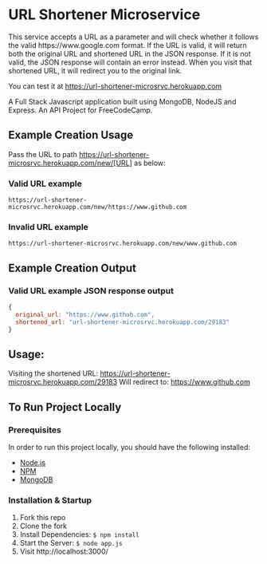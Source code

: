 # URL Shortener Microservice

This service accepts a URL as a parameter and will check whether it follows the valid https://<i></i>www<i></i>.<i></i>google.com format. If the URL is valid, it will return both the original URL and shortened URL in the JSON response. If it is not valid, the JSON response will contain an error instead. When you visit that shortened URL, it will redirect you to the original link.

You can test it at https://url-shortener-microsrvc.herokuapp.com

A Full Stack Javascript application built using MongoDB, NodeJS and Express. An API Project for FreeCodeCamp.

## Example Creation Usage

Pass the URL to path https://url-shortener-microsrvc.herokuapp.com/new/[URL] as below:

### Valid URL example
```
https://url-shortener-microsrvc.herokuapp.com/new/https://www.github.com
```
### Invalid URL example
```
https://url-shortener-microsrvc.herokuapp.com/new/www.github.com
```

## Example Creation Output

### Valid URL example JSON response output
```javascript
{
  original_url: "https://www.github.com",
  shortened_url: "url-shortener-microsrvc.herokuapp.com/29183"
}
```

## Usage:
Visiting the shortened URL: https://url-shortener-microsrvc.herokuapp.com/29183
Will redirect to: https://www.github.com


## To Run Project Locally

### Prerequisites
In order to run this project locally, you should have the following installed:

- [Node.js](https://nodejs.org/)
- [NPM](https://www.npmjs.com//)
- [MongoDB](http://www.mongodb.org/)

### Installation & Startup
1. Fork this repo
2. Clone the fork
3. Install Dependencies: `$ npm install`
4. Start the Server: `$ node app.js`
5. Visit http://localhost:3000/
